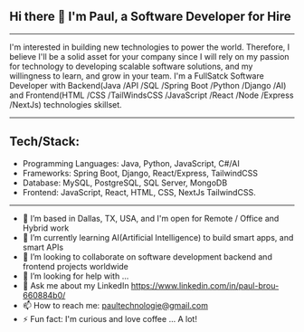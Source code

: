 ## Hi there 👋 I'm Paul, a Software Developer for Hire
-----
I'm interested in building new technologies to power the world. 
Therefore, I believe I'll be a solid asset for your company since I will rely on my passion for technology to developing scalable software solutions, and my willingness to learn, and grow in your team. 
I'm a FullSatck Software Developer with Backend(Java /API /SQL /Spring Boot /Python /Django /AI) and Frontend(HTML /CSS /TailWindsCSS /JavaScript /React /Node /Express /NextJs) technologies skillset.

----
Tech/Stack:
----
  - Programming Languages: Java, Python, JavaScript, C#/AI
  - Frameworks: Spring Boot, Django, React/Express, TailwindCSS
  - Database: MySQL, PostgreSQL, SQL Server, MongoDB
  - Frontend: JavaScript, React, HTML, CSS, NextJs TailwindCSS.


-----
- 🔭 I’m based in Dallas, TX, USA, and I'm open for Remote / Office and Hybrid work
- 🌱 I’m currently learning AI(Artificial Intelligence) to build smart apps, and smart APIs
- 👯 I’m looking to collaborate on software development backend and frontend projects worldwide
- 🤔 I’m looking for help with ...
- 💬 Ask me about my LinkedIn https://www.linkedin.com/in/paul-brou-660884b0/
- 📫 How to reach me: paultechnologie@gmail.com
- ⚡ Fun fact: I'm curious and love coffee ... A lot!
